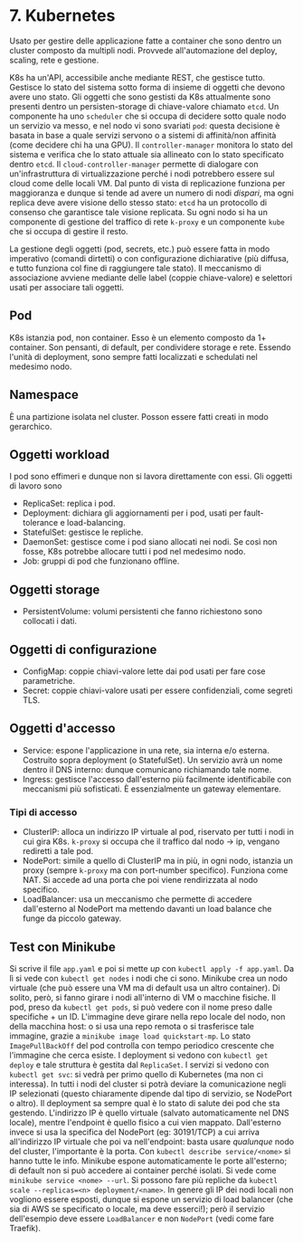 # 7. Kubernetes

Usato per gestire delle applicazione fatte a container che sono dentro un cluster composto da multipli nodi. Provvede all'automazione del deploy, scaling, rete e gestione.

K8s ha un'API, accessibile anche mediante REST, che gestisce tutto. Gestisce lo stato del sistema sotto forma di insieme di oggetti che devono avere uno stato. Gli oggetti che sono gestisti da K8s attualmente sono presenti dentro un persisten-storage di chiave-valore chiamato `etcd`. Un componente ha uno `scheduler` che si occupa di decidere sotto quale nodo un servizio va messo, e nel nodo vi sono svariati `pod`: questa decisione è basata in base a quale servizi servono o a sistemi di affinità/non affinità (come decidere chi ha una GPU). Il `controller-manager` monitora lo stato del sistema e verifica che lo stato attuale sia allineato con lo stato specificato dentro `etcd`. Il `cloud-controller-manager` permette di dialogare con un'infrastruttura di virtualizzazione perché i nodi potrebbero essere sul cloud come delle locali VM. Dal punto di vista di replicazione funziona per maggioranza e dunque si tende ad avere un numero di nodi *dispari*, ma ogni replica deve avere visione dello stesso stato: `etcd` ha un protocollo di consenso che garantisce tale visione replicata.
Su ogni nodo si ha un componente di gestione del traffico di rete `k-proxy` e un componente `kube` che si occupa di gestire il resto.

La gestione degli oggetti (pod, secrets, etc.) può essere fatta in modo imperativo (comandi dirtetti) o con configurazione dichiarative (più diffusa, e tutto funziona col fine di raggiungere tale stato).
Il meccanismo di associazione avviene mediante delle label (coppie chiave-valore) e selettori usati per associare tali oggetti.

## Pod
K8s istanzia pod, non container. Esso è un elemento composto da 1+ container. Son pensanti, di default, per condividere storage e rete. Essendo l'unità di deployment, sono sempre fatti localizzati e schedulati nel medesimo nodo.

## Namespace
È una partizione isolata nel cluster. Posson essere fatti creati in modo gerarchico.

## Oggetti workload
I pod sono effimeri e dunque non si lavora direttamente con essi. Gli oggetti di lavoro sono

- ReplicaSet: replica i pod.
- Deployment: dichiara gli aggiornamenti per i pod, usati per fault-tolerance e load-balancing.
- StatefulSet: gestisce le repliche.
- DaemonSet: gestisce come i pod siano allocati nei nodi. Se così non fosse, K8s potrebbe allocare tutti i pod nel medesimo nodo.
- Job: gruppi di pod che funzionano offline.

## Oggetti storage
- PersistentVolume: volumi persistenti che fanno richiestono sono collocati i dati.

## Oggetti di configurazione
- ConfigMap: coppie chiavi-valore lette dai pod usati per fare cose parametriche.
- Secret: coppie chiavi-valore usati per essere confidenziali, come segreti TLS.

## Oggetti d'accesso
- Service: espone l'applicazione in una rete, sia interna e/o esterna. Costruito sopra deployment (o StatefulSet). Un servizio avrà un nome dentro il DNS interno: dunque comunicano richiamando tale nome.
- Ingress: gestisce l'accesso dall'esterno più facilmente identificabile con meccanismi più sofisticati. È essenzialmente un gateway elementare.

### Tipi di accesso
- ClusterIP: alloca un indirizzo IP virtuale al pod, riservato per tutti i nodi in cui gira K8s. `k-proxy` si occupa che il traffico dal nodo $\to$ ip, vengano rediretti a tale pod.
- NodePort: simile a quello di ClusterIP ma in più, in ogni nodo, istanzia un proxy (sempre `k-proxy` ma con port-number specifico). Funziona come NAT. Si accede ad una porta che poi viene rendirizzata al nodo specifico.
- LoadBalancer: usa un meccanismo che permette di accedere dall'esterno al NodePort ma mettendo davanti un load balance che funge da piccolo gateway.


## Test con Minikube
Si scrive il file `app.yaml` e poi si mette *up* con `kubectl apply -f app.yaml`.
Da lì si vede con `kubectl get nodes` i nodi che ci sono.
Minikube crea un nodo virtuale (che può essere una VM ma di default usa un altro container). Di solito, però, si fanno girare i nodi all'interno di VM o macchine fisiche.
Il pod, preso da `kubectl get pods`, si può vedere con il nome preso dalle specifiche + un ID. 
L'immagine deve girare nella repo locale del nodo, non della macchina host: o si usa una repo remota o si trasferisce tale immagine, grazie a `minikube image load quickstart-mp`.
Lo stato `ImagePullBackOff` del pod controlla con tempo periodico crescente che l'immagine che cerca esiste.
I deployment si vedono con `kubectl get deploy` e tale struttura è gestita dal `ReplicaSet`.
I servizi si vedono con `kubectl get svc`: si vedrà per primo quello di Kubernetes (ma non ci interessa). In tutti i nodi del cluster si potrà deviare la comunicazione negli IP selezionati (questo chiaramente dipende dal tipo di servizio, se NodePort o altro).
Il deployment sa sempre qual è lo stato di salute dei pod che sta gestendo.
L'indirizzo IP è quello virtuale (salvato automaticamente nel DNS locale), mentre l'endpoint è quello fisico a cui vien mappato. Dall'esterno invece si usa la specifica del NodePort (eg: 30191/TCP) a cui arriva all'indirizzo IP virtuale che poi va nell'endpoint: basta usare *qualunque* nodo del cluster, l'importante è la porta. Con `kubectl describe service/<nome>` si hanno tutte le info. Minikube espone automaticamente le porte all'esterno; di default non si può accedere ai container perché isolati. Si vede come `minikube service <nome> --url`.
Si possono fare più repliche da `kubectl scale --replicas=<n> deployment/<name>`.
In genere gli IP dei nodi locali non vogliono essere esposti, dunque si espone un servizio di load balancer (che sia di AWS se specificato o locale, ma deve esserci!); però il servizio dell'esempio deve essere `LoadBalancer` e non `NodePort` (vedi come fare Traefik).